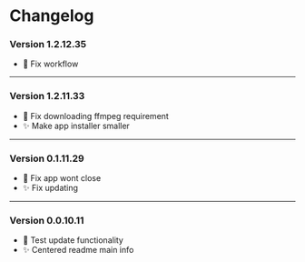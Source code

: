 ﻿# Changelog

### Version 1.2.12.35
- 🔄 Fix workflow
___
### Version 1.2.11.33
- 🔄 Fix downloading ffmpeg requirement
- ✨ Make app installer smaller
___
### Version 0.1.11.29
- 🔄 Fix app wont close
- ✨ Fix updating
___
### Version 0.0.10.11
- 🔄 Test update functionality
- ✨ Centered readme main info
